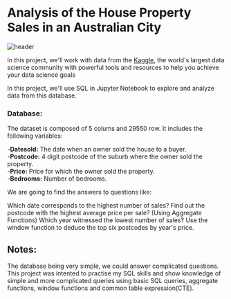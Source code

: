 # Analysis of the House Property Sales in an Australian City

![header](https://mir-s3-cdn-cf.behance.net/project_modules/max_1200/b5bdbe76741671.5dcb11b6d0ef9.jpg)

In this project, we'll work with data from the [Kaggle](https://www.kaggle.com/datasets/htagholdings/property-sales), the world's largest data science community with powerful tools and resources to help you achieve your data science goals


In this project, we'll use SQL in Jupyter Notebook to explore and analyze data from this database.

### Database: 

The dataset is composed of 5 colums and 29550 row. It includes the following variables:

-**Datesold:** The date when an owner sold the house to a buyer. <br/>
-**Postcode:** 4 digit postcode of the suburb where the owner sold the property. <br/>
-**Price:** Price for which the owner sold the property. <br/>
-**Bedrooms:** Number of bedrooms. <br/>

We are going to find the answers to questions like:

Which date corresponds to the highest number of sales?
Find out the postcode with the highest average price per sale? (Using Aggregate Functions)
Which year witnessed the lowest number of sales?
Use the window function to deduce the top six postcodes by year's price.

## Notes: 

The database being very simple, we could answer complicated questions. This project was intented to practise my SQL skills and show knowledge of simple and more complicated queries using basic SQL queries, aggregate functions, window functions and common table expression(CTE). 
